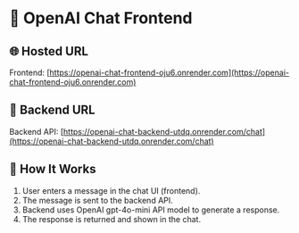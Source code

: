# 🧠 OpenAI Chat Frontend

## 🌐 Hosted URL
Frontend: [https://openai-chat-frontend-oju6.onrender.com](https://openai-chat-frontend-oju6.onrender.com)

## 🔗 Backend URL
Backend API: [https://openai-chat-backend-utdq.onrender.com/chat](https://openai-chat-backend-utdq.onrender.com/chat)

## 📌 How It Works

1. User enters a message in the chat UI (frontend).
2. The message is sent to the backend API.
3. Backend uses OpenAI gpt-4o-mini API model to generate a response.
4. The response is returned and shown in the chat.
